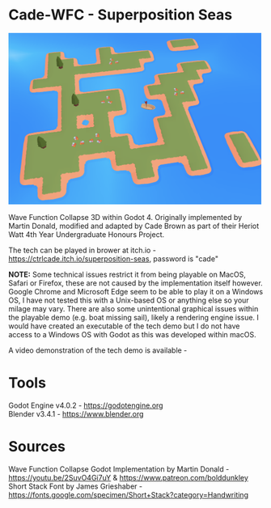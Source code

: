 # Cade-WFC - Superposition Seas

<img src="Cade-WFC/GameScreenshot.png" width="500"/>

Wave Function Collapse 3D within Godot 4. Originally implemented by Martin Donald, modified and adapted by Cade Brown as part of their Heriot Watt 4th Year Undergraduate Honours Project.

The tech can be played in brower at itch.io - https://ctrlcade.itch.io/superposition-seas, password is "cade" 

**NOTE:** Some technical issues restrict it from being playable on MacOS, Safari or Firefox, these are not caused by the implementation itself however. Google Chrome and Microsoft Edge seem to be able to play it on a Windows OS, I have not tested this with a Unix-based OS or anything else so your milage may vary. There are also some unintentional graphical issues within the playable demo (e.g. boat missing sail), likely a rendering engine issue. I would have created an executable of the tech demo but I do not have access to a Windows OS with Godot as this was developed within macOS.

A video demonstration of the tech demo is available - 

# Tools

Godot Engine v4.0.2 - https://godotengine.org \
Blender v3.4.1 - https://www.blender.org

# Sources

Wave Function Collapse Godot Implementation by Martin Donald - https://youtu.be/2SuvO4Gi7uY & https://www.patreon.com/bolddunkley \
Short Stack Font by James Grieshaber - https://fonts.google.com/specimen/Short+Stack?category=Handwriting
